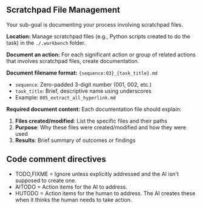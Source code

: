 ## Scratchpad File Management

Your sub-goal is documenting your process involving scratchpad files.

**Location:** Manage scratchpad files (e.g., Python scripts created to do the task) in the `./.workbench` folder.

**Document an action:** For each significant action or group of related actions that involves scratchpad files, create documentation.

**Document filename format:** `{sequence:03}_{task_title}.md`
- `sequence`: Zero-padded 3-digit number (001, 002, etc.)
- `task_title`: Brief, descriptive name using underscores
- Example: `005_extract_all_hyperlink.md`

**Required document content:** Each documentation file should explain:
1. **Files created/modified**: List the specific files and their paths
2. **Purpose**: Why these files were created/modified and how they were used
3. **Results**: Brief summary of outcomes or findings


## Code comment directives
- TODO,FIXME = Ignore unless explicitly addressed and the AI isn't supposed to create one.
- AITODO = Action items for the AI to address.
- HUTODO = Action items for the human to address. The AI creates these when it thinks the human needs to take action.
